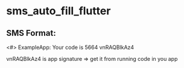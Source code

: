 # sms_auto_fill_flutter
 
## SMS Format:
<#> ExampleApp: Your code is 5664
vnRAQBlkAz4

vnRAQBlkAz4 is app signature => get it from running code in you app 


